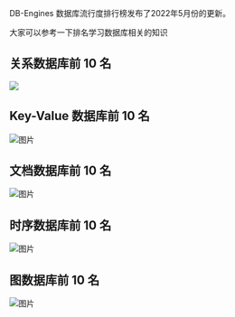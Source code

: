 

DB-Engines 数据库流行度排行榜发布了2022年5月份的更新。

大家可以参考一下排名学习数据库相关的知识

## 关系数据库前 10 名

![	](G:\GithubMy\my\database-my\img\dkwuWwLoRK9ClZ4Evh2ID3xvZ2FcsvcxFJyKN4rywibUeGmb5pQwkLWGGsNHAaL8Jn3Tvsst4vcdM8qZGTN1HEg.jpg)

## Key-Value 数据库前 10 名

![图片](G:\GithubMy\my\database-my\img\dkwuWwLoRK9ClZ4Evh2ID3xvZ2Fcsvcxq5sdy9c72ORz5hxb9Er0IReicE7wSiaA1Bq4WyodfQ7LiaIicrfIr1tEsQ.jpg)

## 文档数据库前 10 名

![图片](G:\GithubMy\my\database-my\img\dkwuWwLoRK9ClZ4Evh2ID3xvZ2Fcsvcxw32HYeqKYCCCBZMib60QLiac76qo0WlLib9giczsYNAk8E2XCGpcfhNafw.jpg)

## 时序数据库前 10 名

![图片](G:\GithubMy\my\database-my\img\dkwuWwLoRK9ClZ4Evh2ID3xvZ2FcsvcxhfcTao1ytSEzc116icNkXJhYsjc0mC5WgoRQtic6dmQXdSIibzt634Ydw.jpg)

## 图数据库前 10 名

![图片](G:\GithubMy\my\database-my\img\dkwuWwLoRK9ClZ4Evh2ID3xvZ2Fcsvcxf4YT0xQscdd4La2GNM8bktyhib4Wfn59NIvyISVe6vxDJwpVPBB2Szw.jpg)











